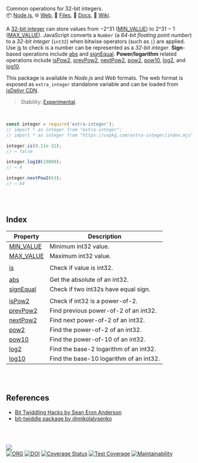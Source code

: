 Common operations for 32-bit integers.<br>
📦 [Node.js](https://www.npmjs.com/package/extra-integer),
🌐 [Web](https://www.npmjs.com/package/extra-integer.web),
📜 [Files](https://unpkg.com/extra-integer/),
📰 [Docs](https://nodef.github.io/extra-integer/),
📘 [Wiki](https://github.com/nodef/extra-integer/wiki/).

A [32-bit integer] can store values from −2^31 ([MIN_VALUE]) to 2^31 − 1
([MAX_VALUE]). JavaScript converts a `Number` (a *64-bit floating point number*)
to a *32-bit* *integer* (`int32`) when bitwise operators (such as `|`) are
applied. Use [is] to check is a number can be represented as a *32-bit integer*.
**Sign**-based operations include [abs] and [signEqual]. **Power/logarithm**
related operations include [isPow2], [prevPow2], [nextPow2], [pow2], [pow10],
[log2], and [log10].

This package is available in *Node.js* and *Web* formats. The web format
is exposed as `extra_integer` standalone variable and can be loaded from
[jsDelivr CDN].

> Stability: [Experimental](https://www.youtube.com/watch?v=L1j93RnIxEo).

[32-bit integer]: https://developer.mozilla.org/en-US/docs/Web/JavaScript/Reference/Operators/Bitwise_Operators
[jsDelivr CDN]: https://cdn.jsdelivr.net/npm/extra-integer.web/index.js

<br>

```javascript
const integer = require('extra-integer');
// import * as integer from "extra-integer";
// import * as integer from "https://unpkg.com/extra-integer/index.mjs"; (deno)

integer.is(9.11e-31);
// → false

integer.log10(10000);
// → 4

integer.nextPow2(63);
// → 64
```

<br>
<br>


## Index

| Property | Description |
|  ----  |  ----  |
| [MIN_VALUE] | Minimum int32 value. |
| [MAX_VALUE] | Maximum int32 value. |
|  |  |
| [is] | Check if value is int32. |
|  |  |
| [abs] | Get the absolute of an int32. |
| [signEqual] | Check if two int32s have equal sign. |
|  |  |
| [isPow2] | Check if int32 is a power-of-2. |
| [prevPow2] | Find previous power-of-2 of an int32. |
| [nextPow2] | Find next power-of-2 of an int32. |
| [pow2] | Find the power-of-2 of an int32. |
| [pow10] | Find the power-of-10 of an int32. |
| [log2] | Find the base-2 logarithm of an int32. |
| [log10] | Find the base-10 logarithm of an int32. |

<br>
<br>


## References

- [Bit Twiddling Hacks by Sean Eron Anderson](https://graphics.stanford.edu/~seander/bithacks.html)
- [bit-twiddle package by @mikolalysenko](https://www.npmjs.com/package/bit-twiddle)


<br>
<br>


[![](https://img.youtube.com/vi/EK32jo7i5LQ/maxresdefault.jpg)](https://www.youtube.com/watch?v=EK32jo7i5LQ)<br>
[![ORG](https://img.shields.io/badge/org-nodef-green?logo=Org)](https://nodef.github.io)
[![DOI](https://zenodo.org/badge/133167597.svg)](https://zenodo.org/badge/latestdoi/133167597)
[![Coverage Status](https://coveralls.io/repos/github/nodef/extra-integer/badge.svg?branch=master)](https://coveralls.io/github/nodef/extra-integer?branch=master)
[![Test Coverage](https://api.codeclimate.com/v1/badges/d9c12df80ca4add5422e/test_coverage)](https://codeclimate.com/github/nodef/extra-integer/test_coverage)
[![Maintainability](https://api.codeclimate.com/v1/badges/d9c12df80ca4add5422e/maintainability)](https://codeclimate.com/github/nodef/extra-integer/maintainability)


[MIN_VALUE]: https://github.com/nodef/extra-integer/wiki/MIN_VALUE
[MAX_VALUE]: https://github.com/nodef/extra-integer/wiki/MAX_VALUE
[is]: https://github.com/nodef/extra-integer/wiki/is
[signEqual]: https://github.com/nodef/extra-integer/wiki/signEqual
[abs]: https://github.com/nodef/extra-integer/wiki/abs
[isPow2]: https://github.com/nodef/extra-integer/wiki/isPow2
[prevPow2]: https://github.com/nodef/extra-integer/wiki/prevPow2
[nextPow2]: https://github.com/nodef/extra-integer/wiki/nextPow2
[pow2]: https://github.com/nodef/extra-integer/wiki/pow2
[pow10]: https://github.com/nodef/extra-integer/wiki/pow10
[log2]: https://github.com/nodef/extra-integer/wiki/log2
[log10]: https://github.com/nodef/extra-integer/wiki/log10
